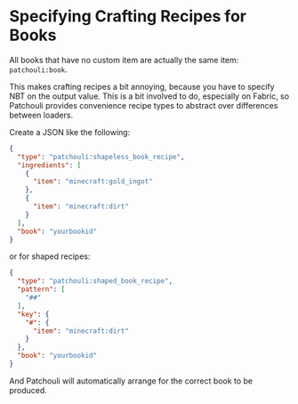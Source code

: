 # Specifying Crafting Recipes for Books

All books that have no custom item are actually the same item: `patchouli:book`.

This makes crafting recipes a bit annoying, because you have to specify NBT on the output
value. This is a bit involved to do, especially on Fabric, so Patchouli provides
convenience recipe types to abstract over differences between loaders.

Create a JSON like the following:

```json title="/data/yourbooknamespace/recipes/my_book_recipe_shapeless.json"
{
  "type": "patchouli:shapeless_book_recipe",
  "ingredients": [
    {
      "item": "minecraft:gold_ingot"
    },
    {
      "item": "minecraft:dirt"
    }
  ],
  "book": "yourbookid"
}
```

or for shaped recipes:

```json title="/data/yourbooknamespace/recipes/my_book_recipe_shaped.json"
{
  "type": "patchouli:shaped_book_recipe",
  "pattern": [
    "##"
  ],
  "key": {
    "#": {
      "item": "minecraft:dirt"
    }
  },
  "book": "yourbookid"
}
```

And Patchouli will automatically arrange for the correct book to be produced.
